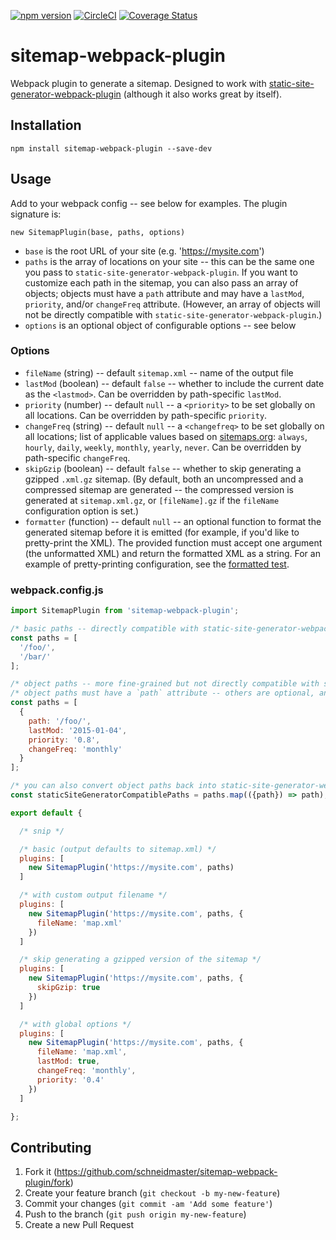 [![npm version](https://badge.fury.io/js/sitemap-webpack-plugin.svg)](https://badge.fury.io/js/sitemap-webpack-plugin) [![CircleCI](https://circleci.com/gh/schneidmaster/sitemap-webpack-plugin.svg?style=shield)](https://circleci.com/gh/schneidmaster/sitemap-webpack-plugin) [![Coverage Status](https://coveralls.io/repos/github/schneidmaster/sitemap-webpack-plugin/badge.svg)](https://coveralls.io/github/schneidmaster/sitemap-webpack-plugin)

# sitemap-webpack-plugin

Webpack plugin to generate a sitemap. Designed to work with [static-site-generator-webpack-plugin](https://github.com/markdalgleish/static-site-generator-webpack-plugin/) (although it also works great by itself).

## Installation

    npm install sitemap-webpack-plugin --save-dev

## Usage

Add to your webpack config -- see below for examples. The plugin signature is:

    new SitemapPlugin(base, paths, options)

* `base` is the root URL of your site (e.g. 'https://mysite.com')
* `paths` is the array of locations on your site -- this can be the same one you pass to `static-site-generator-webpack-plugin`. If you want to customize each path in the sitemap, you can also pass an array of objects; objects must have a `path` attribute and may have a `lastMod`, `priority`, and/or `changeFreq` attribute. (However, an array of objects will not be directly compatible with `static-site-generator-webpack-plugin`.)
* `options` is an optional object of configurable options -- see below

### Options

* `fileName` (string) -- default `sitemap.xml` -- name of the output file
* `lastMod` (boolean) -- default `false` -- whether to include the current date as the `<lastmod>`. Can be overridden by path-specific `lastMod`.
* `priority` (number) -- default `null` -- a `<priority>` to be set globally on all locations. Can be overridden by path-specific `priority`.
* `changeFreq` (string) -- default `null` -- a `<changefreq>` to be set globally on all locations; list of applicable values based on [sitemaps.org](http://www.sitemaps.org/protocol.html): `always`, `hourly`, `daily`, `weekly`, `monthly`, `yearly`, `never`. Can be overridden by path-specific `changeFreq`.
* `skipGzip` (boolean) -- default `false` -- whether to skip generating a gzipped `.xml.gz` sitemap. (By default, both an uncompressed and a compressed sitemap are generated -- the compressed version is generated at `sitemap.xml.gz`, or `[fileName].gz` if the `fileName` configuration option is set.)
* `formatter` (function) -- default `null` -- an optional function to format the generated sitemap before it is emitted (for example, if you'd like to pretty-print the XML). The provided function must accept one argument (the unformatted XML) and return the formatted XML as a string. For an example of pretty-printing configuration, see the [formatted test](https://github.com/schneidmaster/sitemap-webpack-plugin/blob/master/test/success-cases/formatted/webpack.config.js).

### webpack.config.js

```js
import SitemapPlugin from 'sitemap-webpack-plugin';

/* basic paths -- directly compatible with static-site-generator-webpack-plugin */
const paths = [
  '/foo/',
  '/bar/'
];

/* object paths -- more fine-grained but not directly compatible with static-site-generator-webpack-plugin */
/* object paths must have a `path` attribute -- others are optional, and fall back to global config (if any) */
const paths = [
  {
    path: '/foo/',
    lastMod: '2015-01-04',
    priority: '0.8',
    changeFreq: 'monthly'
  }
];

/* you can also convert object paths back into static-site-generator-webpack-plugin compatible paths */
const staticSiteGeneratorCompatiblePaths = paths.map(({path}) => path);

export default {

  /* snip */

  /* basic (output defaults to sitemap.xml) */
  plugins: [
    new SitemapPlugin('https://mysite.com', paths)
  ]

  /* with custom output filename */
  plugins: [
    new SitemapPlugin('https://mysite.com', paths, {
      fileName: 'map.xml'
    })
  ]

  /* skip generating a gzipped version of the sitemap */
  plugins: [
    new SitemapPlugin('https://mysite.com', paths, {
      skipGzip: true
    })
  ]

  /* with global options */
  plugins: [
    new SitemapPlugin('https://mysite.com', paths, {
      fileName: 'map.xml',
      lastMod: true,
      changeFreq: 'monthly',
      priority: '0.4'
    })
  ]

};
```

## Contributing

1. Fork it (https://github.com/schneidmaster/sitemap-webpack-plugin/fork)
2. Create your feature branch (`git checkout -b my-new-feature`)
3. Commit your changes (`git commit -am 'Add some feature'`)
4. Push to the branch (`git push origin my-new-feature`)
5. Create a new Pull Request
